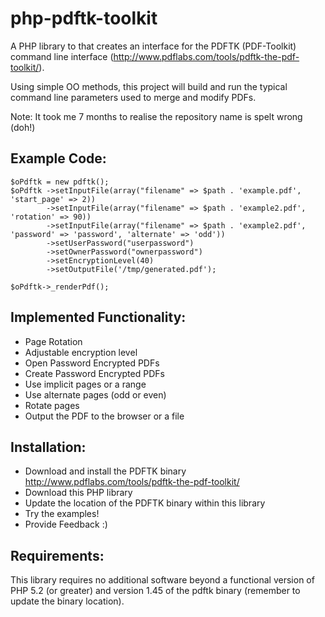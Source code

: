 php-pdftk-toolkit
=================
A PHP library to that creates an interface for the PDFTK (PDF-Toolkit) command line interface
(http://www.pdflabs.com/tools/pdftk-the-pdf-toolkit/).

Using simple OO methods, this project will build and run the typical command line parameters
used to merge and modify PDFs.

Note: It took me 7 months to realise the repository name is spelt wrong (doh!)


Example Code:
-------------
	$oPdftk = new pdftk();
	$oPdftk	->setInputFile(array("filename" => $path . 'example.pdf', 'start_page' => 2))
			->setInputFile(array("filename" => $path . 'example2.pdf', 'rotation' => 90))
			->setInputFile(array("filename" => $path . 'example2.pdf', 'password' => 'password', 'alternate' => 'odd'))
			->setUserPassword("userpassword")
			->setOwnerPassword("ownerpassword")
			->setEncryptionLevel(40)
			->setOutputFile('/tmp/generated.pdf');

	$oPdftk->_renderPdf();


Implemented Functionality:
--------------------------
 - Page Rotation
 - Adjustable encryption level
 - Open Password Encrypted PDFs
 - Create Password Encrypted PDFs
 - Use implicit pages or a range
 - Use alternate pages (odd or even)
 - Rotate pages
 - Output the PDF to the browser or a file


Installation:
-------------
 - Download and install the PDFTK binary http://www.pdflabs.com/tools/pdftk-the-pdf-toolkit/
 - Download this PHP library
 - Update the location of the PDFTK binary within this library
 - Try the examples!
 - Provide Feedback :)


Requirements:
-------------
This library requires no additional software beyond  a functional version of PHP
5.2 (or greater) and version 1.45 of the pdftk binary (remember to update the binary
location).